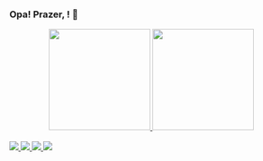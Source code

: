 ### Opa! Prazer, <John Lucas>! :handshake:

<div align="center">
  <a href="https://github.com/<jxhnlcs>">
  <img height="180em" src="https://github-readme-stats.vercel.app/api?username=<jxhnlcs>&show_icons=true&theme=dracula&include_all_commits=true&count_private=true"/>
  <img height="180em" src="https://github-readme-stats.vercel.app/api/top-langs/?username=<jxhnlcs>&layout=compact&langs_count=7&theme=dracula"/>
</div>
 </div>

<div>
  <br>
  <img src="https://cdn.jsdelivr.net/gh/devicons/devicon/icons/python/python-original.svg" />
  <img src="https://cdn.jsdelivr.net/gh/devicons/devicon/icons/javascript/javascript-original.svg" />
  <img src="https://cdn.jsdelivr.net/gh/devicons/devicon/icons/html5/html5-original.svg" />
  <img src="https://cdn.jsdelivr.net/gh/devicons/devicon/icons/css3/css3-original.svg" />
</div>
  
 
